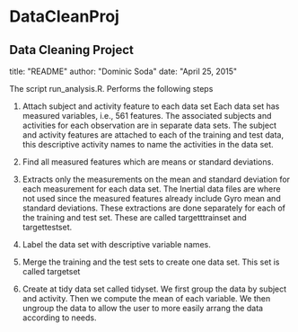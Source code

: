 # DataCleanProj
Data Cleaning Project
---
title: "README"
author: "Dominic Soda"
date: "April 25, 2015"





The script run_analysis.R. Performs the following steps

1. Attach subject and activity feature to each data set
Each data set has measured  variables, i.e., 561 features. The associated subjects and activities  for 
each observation are in separate data sets. The subject and activity features are attached to each of the training and test data, this descriptive activity names to name the activities in the data set.

2. Find all measured features which are means or standard deviations. 


3. Extracts only the measurements on the mean and standard deviation 
for each measurement for each data set. The Inertial data files are where not 
used since the measured features already include Gyro mean and standard deviations.
These extractions are done separately for each of the training and test set. 
These are called targetttrainset and targettestset. 

4. Label the data set with descriptive variable names. 
5. Merge the training and the test sets to create one data set.
   This set is called targetset
   
6. Create at tidy data set called tidyset.
   We first group the data by subject and activity. Then we compute the mean of each variable.
   We then ungroup the data to allow the user to more easily arrang the data according to needs.






